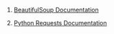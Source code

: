 1. [BeautifulSoup Documentation](https://www.crummy.com/software/BeautifulSoup/bs4/doc/)

2. [Python Requests Documentation](http://docs.python-requests.org/en/master/)
